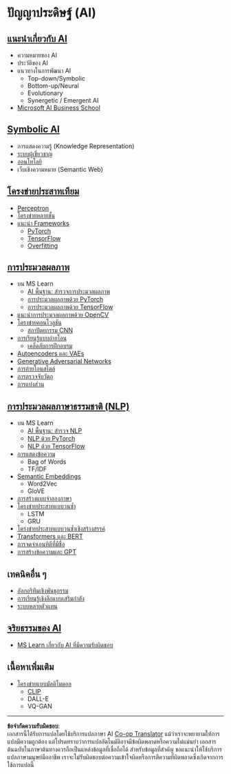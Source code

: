 <!--
CO_OP_TRANSLATOR_METADATA:
{
  "original_hash": "f2f88dbd2debd38e26149b27b1fd272d",
  "translation_date": "2025-08-29T09:30:28+00:00",
  "source_file": "etc/Mindmap.md",
  "language_code": "th"
}
-->
# ปัญญาประดิษฐ์ (AI)

## [แนะนำเกี่ยวกับ AI](https://github.com/microsoft/AI-For-Beginners/blob/main/lessons/1-Intro/README.md)
 - ความหมายของ AI
 - ประวัติของ AI
 - แนวทางในการพัฒนา AI
     - Top-down/Symbolic
     - Bottom-up/Neural
     - Evolutionary
     - Synergetic / Emergent AI
 - [Microsoft AI Business School](https://www.microsoft.com/ai/ai-business-school/?WT.mc_id=academic-77998-cacaste)

## [Symbolic AI](https://github.com/microsoft/AI-For-Beginners/blob/main/lessons/2-Symbolic/README.md)
 - การแสดงความรู้ (Knowledge Representation)
 - [ระบบผู้เชี่ยวชาญ](https://github.com/microsoft/AI-For-Beginners/blob/main/lessons/2-Symbolic/Animals.ipynb)
 - [ออนโทโลยี](https://github.com/microsoft/AI-For-Beginners/blob/main/lessons/2-Symbolic/FamilyOntology.ipynb)
 - เว็บเชิงความหมาย (Semantic Web)

## [โครงข่ายประสาทเทียม](https://github.com/microsoft/AI-For-Beginners/blob/main/lessons/3-NeuralNetworks/README.md)
 - [Perceptron](https://github.com/microsoft/AI-For-Beginners/blob/main/lessons/3-NeuralNetworks/03-Perceptron/README.md)
 - [โครงข่ายหลายชั้น](https://github.com/microsoft/AI-For-Beginners/blob/main/lessons/3-NeuralNetworks/04-OwnFramework/README.md)
 - [แนะนำ Frameworks](https://github.com/microsoft/AI-For-Beginners/blob/main/lessons/3-NeuralNetworks/05-Frameworks/README.md)
   - [PyTorch](https://github.com/microsoft/AI-For-Beginners/blob/main/lessons/3-NeuralNetworks/05-Frameworks/IntroPyTorch.ipynb)
   - [TensorFlow](https://github.com/microsoft/AI-For-Beginners/blob/main/lessons/3-NeuralNetworks/05-Frameworks/IntroKerasTF.md)
   - [Overfitting](https://github.com/microsoft/AI-For-Beginners/blob/main/lessons/3-NeuralNetworks/05-Frameworks/Overfitting.md)

## [การประมวลผลภาพ](https://github.com/microsoft/AI-For-Beginners/blob/main/lessons/4-ComputerVision/README.md)
 - บน MS Learn
    - [AI พื้นฐาน: สำรวจการประมวลผลภาพ](https://docs.microsoft.com/learn/paths/explore-computer-vision-microsoft-azure/?WT.mc_id=academic-77998-cacaste)
    - [การประมวลผลภาพด้วย PyTorch](https://docs.microsoft.com/learn/modules/intro-computer-vision-pytorch/?WT.mc_id=academic-77998-cacaste)
    - [การประมวลผลภาพด้วย TensorFlow](https://docs.microsoft.com/learn/modules/intro-computer-vision-TensorFlow/?WT.mc_id=academic-77998-cacaste)
 - [แนะนำการประมวลผลภาพด้วย OpenCV](https://github.com/microsoft/AI-For-Beginners/blob/main/lessons/4-ComputerVision/06-IntroCV/README.md)
 - [โครงข่ายคอนโวลูชัน](https://github.com/microsoft/AI-For-Beginners/blob/main/lessons/4-ComputerVision/07-ConvNets/README.md)
   - [สถาปัตยกรรม CNN](https://github.com/microsoft/AI-For-Beginners/blob/main/lessons/4-ComputerVision/07-ConvNets/CNN_Architectures.md)
 - [การเรียนรู้แบบถ่ายโอน](https://github.com/microsoft/AI-For-Beginners/blob/main/lessons/4-ComputerVision/08-TransferLearning/README.md)
   - [เคล็ดลับการฝึกอบรม](https://github.com/microsoft/AI-For-Beginners/blob/main/lessons/4-ComputerVision/08-TransferLearning/TrainingTricks.md)
 - [Autoencoders และ VAEs](https://github.com/microsoft/AI-For-Beginners/blob/main/lessons/4-ComputerVision/09-Autoencoders/README.md)
 - [Generative Adversarial Networks](https://github.com/microsoft/AI-For-Beginners/blob/main/lessons/4-ComputerVision/10-GANs/README.md)
 - [การถ่ายโอนสไตล์](https://github.com/microsoft/AI-For-Beginners/blob/main/lessons/4-ComputerVision/10-GANs/StyleTransfer.ipynb)
 - [การตรวจจับวัตถุ](https://github.com/microsoft/AI-For-Beginners/blob/main/lessons/4-ComputerVision/11-ObjectDetection/README.md)
 - [การแบ่งส่วน](https://github.com/microsoft/AI-For-Beginners/blob/main/lessons/4-ComputerVision/12-Segmentation/README.md)
 
## [การประมวลผลภาษาธรรมชาติ (NLP)](https://github.com/microsoft/AI-For-Beginners/blob/main/lessons/5-NLP/README.md)
 - บน MS Learn
    - [AI พื้นฐาน: สำรวจ NLP](https://docs.microsoft.com/learn/paths/explore-natural-language-processing/?WT.mc_id=academic-77998-cacaste)
    - [NLP ด้วย PyTorch](https://docs.microsoft.com/learn/modules/intro-natural-language-processing-pytorch/?WT.mc_id=academic-77998-cacaste)
    - [NLP ด้วย TensorFlow](https://docs.microsoft.com/learn/modules/intro-natural-language-processing-TensorFlow/?WT.mc_id=academic-77998-cacaste)
 - [การแสดงข้อความ](https://github.com/microsoft/AI-For-Beginners/blob/main/lessons/5-NLP/13-TextRep/README.md)
    - Bag of Words
    - TF/IDF
 - [Semantic Embeddings](https://github.com/microsoft/AI-For-Beginners/blob/main/lessons/5-NLP/14-Embeddings/README.md)
    - Word2Vec
    - GloVE
 - [การสร้างแบบจำลองภาษา](https://github.com/microsoft/AI-For-Beginners/blob/main/lessons/5-NLP/15-LanguageModeling)
 - [โครงข่ายประสาทแบบวนซ้ำ](https://github.com/microsoft/AI-For-Beginners/blob/main/lessons/5-NLP/16-RNN/README.md)
     - LSTM
     - GRU
 - [โครงข่ายประสาทแบบวนซ้ำเชิงสร้างสรรค์](https://github.com/microsoft/AI-For-Beginners/blob/main/lessons/5-NLP/17-GenerativeNetworks/README.md)
 - [Transformers และ BERT](https://github.com/microsoft/AI-For-Beginners/blob/main/lessons/5-NLP/18-Transformers/README.md)
 - [การจดจำเอนทิตีที่มีชื่อ](https://github.com/microsoft/AI-For-Beginners/blob/main/lessons/5-NLP/19-NER/README.md)
 - [การสร้างข้อความและ GPT](https://github.com/microsoft/AI-For-Beginners/blob/main/lessons/5-NLP/20-LanguageModels/README.md)

## เทคนิคอื่น ๆ
 - [อัลกอริทึมเชิงพันธุกรรม](https://github.com/microsoft/AI-For-Beginners/blob/main/lessons/6-Other/21-GeneticAlgorithms/README.md)
 - [การเรียนรู้เชิงลึกแบบเสริมกำลัง](https://github.com/microsoft/AI-For-Beginners/blob/main/lessons/6-Other/22-DeepRL/README.md)
 - [ระบบหลายตัวแทน](https://github.com/microsoft/AI-For-Beginners/blob/main/lessons/6-Other/23-MultiagentSystems/README.md)

## [จริยธรรมของ AI](https://github.com/microsoft/AI-For-Beginners/blob/main/lessons/7-Ethics/README.md)
 - [MS Learn เกี่ยวกับ AI ที่มีความรับผิดชอบ](https://docs.microsoft.com/learn/paths/responsible-ai-business-principles/?WT.mc_id=academic-77998-cacaste)

## เนื้อหาเพิ่มเติม
 - [โครงข่ายแบบมัลติโมดอล](https://github.com/microsoft/AI-For-Beginners/blob/main/lessons/X-Extras/X1-MultiModal/README.md)
   - [CLIP](https://github.com/microsoft/AI-For-Beginners/blob/main/lessons/X-Extras/X1-MultiModal/Clip.ipynb)
   - DALL-E
   - VQ-GAN

---

**ข้อจำกัดความรับผิดชอบ**:  
เอกสารนี้ได้รับการแปลโดยใช้บริการแปลภาษา AI [Co-op Translator](https://github.com/Azure/co-op-translator) แม้ว่าเราจะพยายามให้การแปลมีความถูกต้อง แต่โปรดทราบว่าการแปลอัตโนมัติอาจมีข้อผิดพลาดหรือความไม่แม่นยำ เอกสารต้นฉบับในภาษาต้นทางควรถือเป็นแหล่งข้อมูลที่เชื่อถือได้ สำหรับข้อมูลที่สำคัญ ขอแนะนำให้ใช้บริการแปลภาษามนุษย์มืออาชีพ เราจะไม่รับผิดชอบต่อความเข้าใจผิดหรือการตีความที่ผิดพลาดซึ่งเกิดจากการใช้การแปลนี้